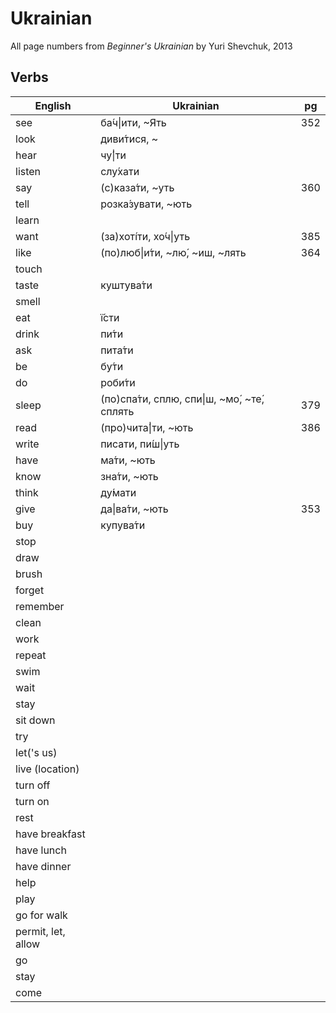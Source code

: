 Ukrainian
=========

All page numbers from _Beginner's Ukrainian_ by Yuri Shevchuk, 2013

Verbs
-----

| English                 | Ukrainian                            | pg  |
| ----------------------- | ------------------------------------ | ----|
| see                     | ба́ч\|ити, ~Ять                       | 352 |
| look                    | диви́тися, ~                          |     |
| hear                    | чу́\|ти                               |     |
| listen                  | слу́хати                              |     |
| say                     | (с)каза́ти, ~уть                      | 360 |
| tell                    | розка́зувати, ~ють                    |     |
| learn                   | 
| want                    | (за)хоті́ти, хо́ч\|уть                 | 385 |
| like                    | (по)люб\|и́ти, ~лю́, ~иш, ~лять        | 364 |
| touch                   | 
| taste                   | куштува́ти                            |     |
| smell                   |
| eat                     | ї́сти
| drink                   | пи́ти
| ask                     | пита́ти
| be                      | бу́ти
| do                      | роби́ти
| sleep                   | (по)спа́ти, сплю, спи\|ш, ~мо́, ~те́, сплять | 379 |
| read                    | (про)чита́\|ти, ~ють                  | 386 | 
| write                   | писати, пи́ш\|уть                     |     |
| have                    | ма́ти, ~ють
| know                    | зна́ти, ~ють
| think                   | ду́мати
| give                    | да\|ва́ти, ~ють                       | 353 |
| buy                     | купува́ти
| stop
| draw
| brush
| forget
| remember
| clean
| work
| repeat
| swim
| wait
| stay
| sit down
| try
| let('s us)
| live (location)
| turn off
| turn on
| rest
| have breakfast
| have lunch
| have dinner
| help
| play
| go for walk
| permit, let, allow
| go
| stay
| come

